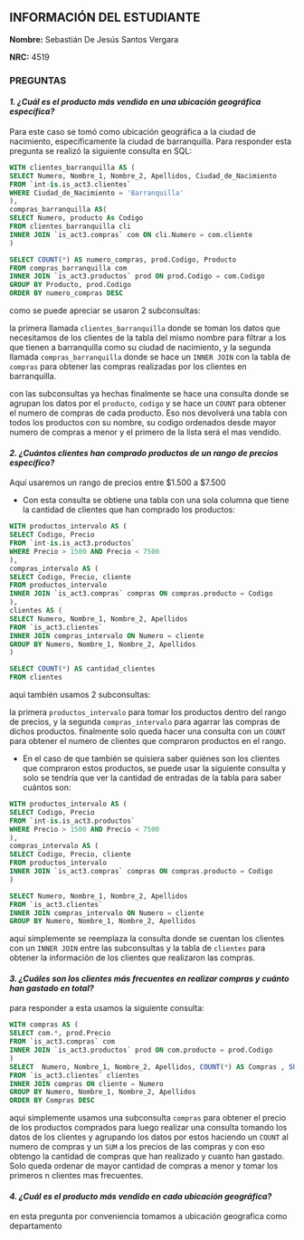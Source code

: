 ## INFORMACIÓN DEL ESTUDIANTE
**Nombre:** Sebastián De Jesús Santos Vergara

**NRC:**  4519

### PREGUNTAS
#### _1.	¿Cuál es el producto más vendido en una ubicación geográfica específica?_


Para este caso se tomó como ubicación geográfica a la ciudad de nacimiento, especificamente la ciudad de barranquilla. Para responder esta pregunta se realizó la siguiente consulta en SQL:

```sql
WITH clientes_barranquilla AS (
SELECT Numero, Nombre_1, Nombre_2, Apellidos, Ciudad_de_Nacimiento
FROM `int-is.is_act3.clientes` 
WHERE Ciudad_de_Nacimiento = 'Barranquilla'
), 
compras_barranquilla AS(
SELECT Numero, producto As Codigo
FROM clientes_barranquilla cli
INNER JOIN `is_act3.compras` com ON cli.Numero = com.cliente
)

SELECT COUNT(*) AS numero_compras, prod.Codigo, Producto 
FROM compras_barranquilla com
INNER JOIN `is_act3.productos` prod ON prod.Codigo = com.Codigo
GROUP BY Producto, prod.Codigo
ORDER BY numero_compras DESC
```

como se puede apreciar se usaron 2 subconsultas:

la primera llamada  `clientes_barranquilla` donde se toman los datos que necesitamos de los clientes de la tabla del mismo nombre para filtrar a los que tienen a barranquilla como su ciudad de nacimiento, y la segunda llamada `compras_barranquilla` donde se hace un `INNER JOIN` con la tabla de `compras` para obtener las compras realizadas por los clientes en barranquilla.

con las subconsultas ya hechas finalmente se hace una consulta donde se agrupan los datos por el `producto`, `codigo` y se hace un `COUNT` para obtener el numero de compras de cada producto. Eso nos devolverá una tabla con todos los productos con su nombre, su codigo ordenados desde mayor numero de compras a menor y el primero de la lista será el mas vendido.

#### _2.	¿Cuántos clientes han comprado productos de un rango de precios específico?_

Aquí usaremos un rango de precios entre $1.500 a $7.500

-	Con esta consulta se obtiene una tabla con una sola columna que tiene la cantidad de clientes que han comprado los productos:

```sql
WITH productos_intervalo AS (
SELECT Codigo, Precio
FROM `int-is.is_act3.productos` 
WHERE Precio > 1500 AND Precio < 7500
), 
compras_intervalo AS (
SELECT Codigo, Precio, cliente
FROM productos_intervalo 
INNER JOIN `is_act3.compras` compras ON compras.producto = Codigo
),
clientes AS (
SELECT Numero, Nombre_1, Nombre_2, Apellidos
FROM `is_act3.clientes` 
INNER JOIN compras_intervalo ON Numero = cliente
GROUP BY Numero, Nombre_1, Nombre_2, Apellidos
)

SELECT COUNT(*) AS cantidad_clientes
FROM clientes
```
aqui también usamos 2 subconsultas:

la primera `productos_intervalo` para tomar los productos dentro del rango de precios, y la segunda `compras_intervalo` para agarrar las compras de dichos productos. finalmente solo queda hacer una consulta con un `COUNT` para obtener el numero de clientes que compraron productos en el rango.


-	En el caso de que también se quisiera saber quiénes son los clientes que compraron estos productos, se puede usar la siguiente consulta y solo se tendría que ver la cantidad de entradas de la tabla para saber cuántos son:

```sql
WITH productos_intervalo AS (
SELECT Codigo, Precio
FROM `int-is.is_act3.productos` 
WHERE Precio > 1500 AND Precio < 7500
), 
compras_intervalo AS (
SELECT Codigo, Precio, cliente
FROM productos_intervalo 
INNER JOIN `is_act3.compras` compras ON compras.producto = Codigo
)

SELECT Numero, Nombre_1, Nombre_2, Apellidos
FROM `is_act3.clientes` 
INNER JOIN compras_intervalo ON Numero = cliente
GROUP BY Numero, Nombre_1, Nombre_2, Apellidos

```

aqui simplemente se reemplaza la consulta donde se cuentan los clientes con un `INNER JOIN` entre las subconsultas y la tabla de `clientes` para obtener la información de los clientes que realizaron las compras.


#### _3.	¿Cuáles son los clientes más frecuentes en realizar compras y cuánto han gastado en total?_

para responder a esta usamos la siguiente consulta:

```sql
WITH compras AS (
SELECT com.*, prod.Precio
FROM `is_act3.compras` com
INNER JOIN `is_act3.productos` prod ON com.producto = prod.Codigo
)
SELECT  Numero, Nombre_1, Nombre_2, Apellidos, COUNT(*) AS Compras , SUM(precio) AS Total_Gastado
FROM `is_act3.clientes` clientes
INNER JOIN compras ON cliente = Numero
GROUP BY Numero, Nombre_1, Nombre_2, Apellidos
ORDER BY Compras DESC
```

aqui simplemente usamos una subconsulta `compras` para obtener el precio de los productos comprados para luego realizar una consulta tomando los datos de los clientes y agrupando los datos por estos haciendo un `COUNT` al numero de compras y un `SUM` a los precios de las compras y con eso obtengo la cantidad de compras que han realizado y cuanto han gastado. Solo queda ordenar de mayor cantidad de compras a menor y tomar los primeros n clientes mas frecuentes.

#### _4.	¿Cuál es el producto más vendido en cada ubicación geográfica?_

en esta pregunta por conveniencia tomamos a ubicación geografica como departamento 